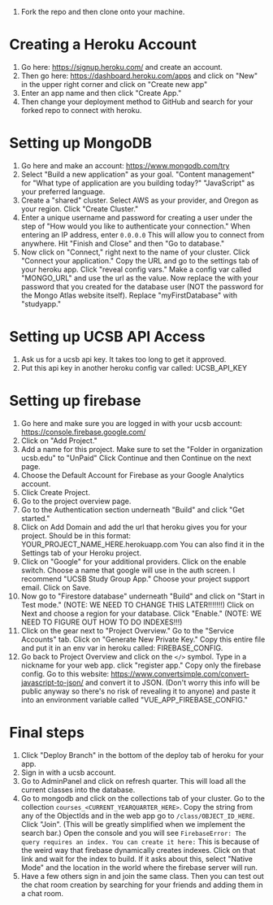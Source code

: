 1. Fork the repo and then clone onto your machine.

# Creating a Heroku Account
1. Go here: https://signup.heroku.com/ and create an account.
2. Then go here: https://dashboard.heroku.com/apps and click on "New" in the upper right corner and click on "Create new app"
3. Enter an app name and then click "Create App."
4. Then change your deployment method to GitHub and search for your forked repo to connect with heroku.


# Setting up MongoDB 
1. Go here and make an account: https://www.mongodb.com/try
2. Select "Build a new application" as your goal. "Content management" for "What type of application are you building today?" "JavaScript" as your preferred language.
3. Create a "shared" cluster. Select AWS as your provider, and Oregon as your region. Click "Create Cluster."
4. Enter a unique username and password for creating a user under the step of "How would you like to authenticate your connection." When entering an IP address, enter `0.0.0.0` This will allow you to connect from anywhere. Hit "Finish and Close" and then "Go to database."
5. Now click on "Connect," right next to the name of your cluster. Click "Connect your application." Copy the URL and go to the settings tab of your heroku app. Click "reveal config vars." Make a config var called "MONGO_URL" and use the url as the value.  Now replace the <password> with your password that you created for the database user (NOT the password for the Mongo Atlas website itself). Replace "myFirstDatabase" with "studyapp."

# Setting up UCSB API Access
1. Ask us for a ucsb api key. It takes too long to get it approved.
2. Put this api key in another heroku config var called: UCSB_API_KEY

# Setting up firebase
1. Go here and make sure you are logged in with your ucsb account: https://console.firebase.google.com/
2. Click on "Add Project."
3. Add a name for this project. Make sure to set the "Folder in organization ucsb.edu" to "UnPaid" Click Continue and then Continue on the next page.
4. Choose the Default Account for Firebase as your Google Analytics account.
5. Click Create Project.
6. Go to the project overview page.
7. Go to the Authentication section underneath "Build" and click "Get started." 
8. Click on Add Domain and add the url that heroku gives you for your project. Should be in this format: YOUR_PROJECT_NAME_HERE.herokuapp.com You can also find it in the Settings tab of your Heroku project.
9. Click on "Google" for your additional providers. Click on the enable switch. Choose a name that google will use in the auth screen. I recommend "UCSB Study Group App." Choose your project support email. Click on Save.
10. Now go to "Firestore database" underneath "Build" and click on "Start in Test mode." (NOTE: WE NEED TO CHANGE THIS LATER!!!!!!!) Click on Next and choose a region for your database. Click "Enable." (NOTE: WE NEED TO FIGURE OUT HOW TO DO INDEXES!!!)
11. Click on the gear next to "Project Overview." Go to the "Service Accounts" tab. Click on "Generate New Private Key." Copy this entire file and put it in an env var in heroku called: FIREBASE_CONFIG.
12. Go back to Project Overview and click on the `</>` symbol. Type in a nickname for your web app. click "register app." Copy only the firebase config. Go to this website: https://www.convertsimple.com/convert-javascript-to-json/ and convert it to JSON. (Don't worry this info will be public anyway so there's no risk of revealing it to anyone) and paste it into an environment variable called "VUE_APP_FIREBASE_CONFIG."

# Final steps
1. Click "Deploy Branch" in the bottom of the deploy tab of heroku for your app.
2. Sign in with a ucsb account.
3. Go to AdminPanel and click on refresh quarter. This will load all the current classes into the database. 
4. Go to mongodb and click on the collections tab of your cluster. Go to the collection `courses_<CURRENT_YEARQUARTER_HERE>`. Copy the string from any of the ObjectIds and in the web app go to   `/class/OBJECT_ID_HERE`. Click "Join". (This will be greatly simplified when we implement the search bar.) Open the console and you will see `FirebaseError: The query requires an index. You can create it here:` This is because of the weird way that firebase dynamically creates indexes. Click on that link and wait for the index to build. If it asks about this, select "Native Mode" and the location in the world where the firebase server will run.
5. Have a few others sign in and join the same class. Then you can test out the chat room creation by searching for your friends and adding them in a chat room.
